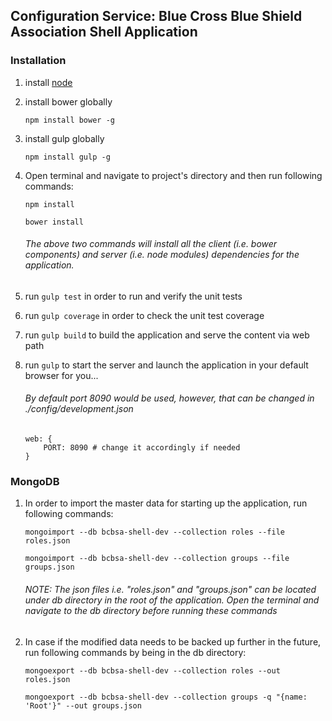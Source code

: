 ## Configuration Service: Blue Cross Blue Shield Association Shell Application

### Installation

1. install [node](https://nodejs.org/en/)

2. install bower globally

    `npm install bower -g`

3. install gulp globally

    `npm install gulp -g`

4. Open terminal and navigate to project's directory and then run following commands:

    `npm install`

    `bower install`

    ###### The above two commands will install all the client (i.e. bower components) and server (i.e. node modules) dependencies for the application.

5. run `gulp test` in order to run and verify the unit tests

6. run `gulp coverage` in order to check the unit test coverage

7. run `gulp build` to build the application and serve the content via web path

8. run `gulp` to start the server and launch the application in your default browser for you...

    ###### By default port 8090 would be used, however, that can be changed in ./config/development.json
    
    ```
    web: {
        PORT: 8090 # change it accordingly if needed
    }
    ```

### MongoDB

1. In order to import the master data for starting up the application, run following commands:

    ```
    mongoimport --db bcbsa-shell-dev --collection roles --file roles.json
    
    mongoimport --db bcbsa-shell-dev --collection groups --file groups.json
    ```
    ###### NOTE: The json files i.e. "roles.json" and "groups.json" can be located under db directory in the root of the application. Open the terminal and navigate to the db directory before running these commands

2. In case if the modified data needs to be backed up further in the future, run following commands by being in the db directory:
   
    ```
    mongoexport --db bcbsa-shell-dev --collection roles --out roles.json
    
    mongoexport --db bcbsa-shell-dev --collection groups -q "{name: 'Root'}" --out groups.json
    ```
